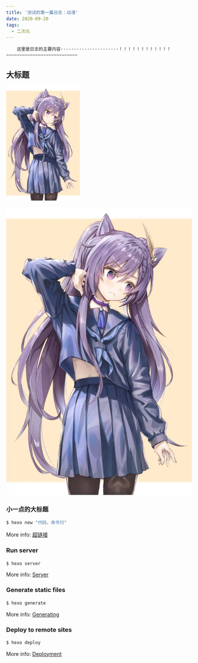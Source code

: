 ```yaml
---
title: '测试的第一篇日志：动漫'
date: 2020-09-20
tags:
  - 二次元
---
```


        这里是日志的主要内容······················！！！！！！！！！！！！~~~~~~~~~~~~~~~~~~~~~~~~~~~

## 大标题

<img style="width: 200px;" src="https://raw.githubusercontent.com/corhow/images/master/%E5%BE%AE%E4%BF%A1%E5%9B%BE%E7%89%87_20201110193234.jpg" />

![](https://raw.githubusercontent.com/corhow/images/master/%E5%BE%AE%E4%BF%A1%E5%9B%BE%E7%89%87_20201110193234.jpg)

### 小一点的大标题

``` bash
$ hexo new "代码、命令行"
```

More info: [超链接](https://hexo.io/docs/writing.html)

### Run server

``` bash
$ hexo server
```

More info: [Server](https://hexo.io/docs/server.html)

### Generate static files

``` bash
$ hexo generate
```

More info: [Generating](https://hexo.io/docs/generating.html)

### Deploy to remote sites

``` bash
$ hexo deploy
```

More info: [Deployment](https://hexo.io/docs/one-command-deployment.html)
